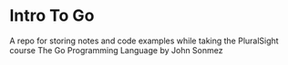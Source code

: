# Intro To Go

A repo for storing notes and code examples while taking the PluralSight course The Go Programming Language by John Sonmez
